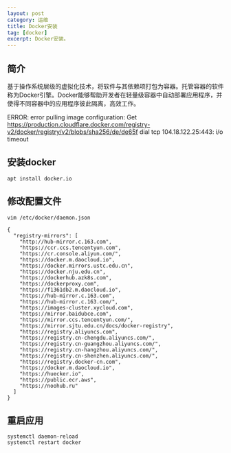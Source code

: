 ```yaml
---
layout: post
category: 运维
title: Docker安装
tag: [docker]
excerpt: Docker安装。
---
```


## 简介

基于操作系统层级的虚拟化技术，将软件与其依赖项打包为容器。托管容器的软件称为Docker引擎。Docker能够帮助开发者在轻量级容器中自动部署应用程序，并使得不同容器中的应用程序彼此隔离，高效工作。

ERROR: error pulling image configuration: Get https://production.cloudflare.docker.com/registry-v2/docker/registry/v2/blobs/sha256/de/de65f dial tcp 104.18.122.25:443: i/o timeout

## 安装docker

```shell
apt install docker.io
```

## 修改配置文件

```shell
vim /etc/docker/daemon.json
```

```shell
{
  "registry-mirrors": [
    "http://hub-mirror.c.163.com",
    "https://ccr.ccs.tencentyun.com",
    "https://cr.console.aliyun.com/",
    "https://docker.m.daocloud.io",
    "https://docker.mirrors.ustc.edu.cn",
    "https://docker.nju.edu.cn",
    "https://dockerhub.azk8s.com",
    "https://dockerproxy.com",
    "https://f1361db2.m.daocloud.io",
    "https://hub-mirror.c.163.com",
    "https://hub-mirror.c.163.com/",
    "https://images-cluster.xycloud.com",
    "https://mirror.baidubce.com",
    "https://mirror.ccs.tencentyun.com/",
    "https://mirror.sjtu.edu.cn/docs/docker-registry",
    "https://registry.aliyuncs.com",
    "https://registry.cn-chengdu.aliyuncs.com/",
    "https://registry.cn-guangzhou.aliyuncs.com/",
    "https://registry.cn-hangzhou.aliyuncs.com/",
    "https://registry.cn-shenzhen.aliyuncs.com/",
    "https://registry.docker-cn.com",
    "https://docker.m.daocloud.io",
    "https://huecker.io",
    "https://public.ecr.aws",
    "https://noohub.ru"
  ]
}
```

## 重启应用

```shell
systemctl daemon-reload
systemctl restart docker
```

